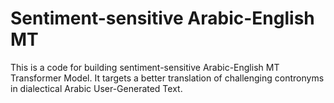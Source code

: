 # Sentiment-sensitive Arabic-English MT
This is a code for building sentiment-sensitive Arabic-English MT Transformer Model. It targets a better translation of challenging contronyms in dialectical Arabic User-Generated Text.
